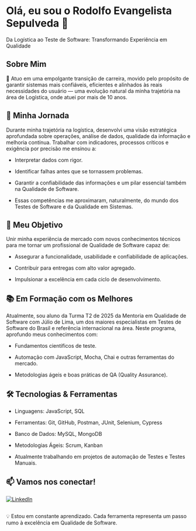 # Olá, eu sou o Rodolfo Evangelista Sepulveda 👋

Da Logística ao Teste de Software: Transformando Experiência em Qualidade

## Sobre Mim

🚀 Atuo em uma empolgante transição de carreira, movido pelo propósito de garantir sistemas mais confiáveis, eficientes e alinhados às reais necessidades do usuário — uma evolução natural da minha trajetória na área de Logística, onde atuei por mais de 10 anos.

## 🧭 Minha Jornada

Durante minha trajetória na logística, desenvolvi uma visão estratégica aprofundada sobre operações, análise de dados, qualidade da informação e melhoria contínua. Trabalhar com indicadores, processos críticos e exigência por precisão me ensinou a:

- Interpretar dados com rigor.

- Identificar falhas antes que se tornassem problemas.

- Garantir a confiabilidade das informações e um pilar essencial também na Qualidade de Software.

- Essas competências me aproximaram, naturalmente, do mundo dos Testes de Software e da Qualidade em Sistemas.

## 🎯 Meu Objetivo

Unir minha experiência de mercado com novos conhecimentos técnicos para me tornar um profissional de Qualidade de Software capaz de:

- Assegurar a funcionalidade, usabilidade e confiabilidade de aplicações.

- Contribuir para entregas com alto valor agregado.

- Impulsionar a excelência em cada ciclo de desenvolvimento.

## 📚 Em Formação com os Melhores

Atualmente, sou aluno da Turma T2 de 2025 da Mentoria em Qualidade de Software com Júlio de Lima, um dos maiores especialistas em Testes de Software do Brasil e referência internacional na área.
Neste programa, aprofundo meus conhecimentos com:

- Fundamentos científicos de teste.

- Automação com JavaScript, Mocha, Chai e outras ferramentas do mercado.

- Metodologias ágeis e boas práticas de QA (Quality Assurance).

## 🛠 Tecnologias & Ferramentas

- Linguagens: JavaScript, SQL

- Ferramentas: Git, GitHub, Postman, JUnit, Selenium, Cypress

- Banco de Dados: MySQL, MongoDB

- Metodologias Ágeis: Scrum, Kanban

- Atualmente trabalhando em projetos de automação de Testes e Testes Manuais.


## 📫 Vamos nos conectar!

[![LinkedIn](https://img.shields.io/badge/-LinkedIn-0A66C2?logo=linkedin&logoColor=white&style=for-the-badge)]((https://www.linkedin.com/in/rodolfo-evangelista-sepulveda/))

## 
💡 Estou em constante aprendizado. Cada ferramenta representa um passo rumo à excelência em Qualidade de Software.
